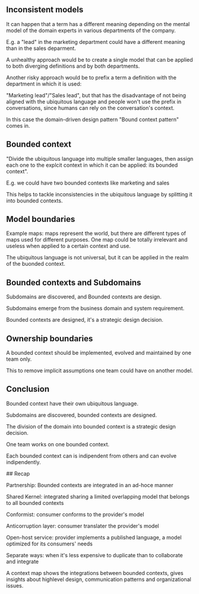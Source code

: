 ## Inconsistent models

It can happen that a term has a different meaning depending on the mental model of the domain experts in various departments of the company.

E.g. a "lead" in the marketing department could have a different meaning than in the sales deparment.

A unhealthy approach would be to create a single model that can be applied to both diverging definitions and by both departments. 

Another risky approach would be to prefix a term a definition with the department in which it is used:

"Marketing lead"/"Sales lead", but that has the disadvantage of not being aligned with the ubiquitous language and people won't use the prefix in conversations, since humans can rely on the conversation's context.

In this case the domain-driven design pattern "Bound context pattern" comes in.

## Bounded context

"Divide the ubiquitous language into multiple smaller languages, then assign each one to the explcit context in which it can be applied: its bounded context".

E.g. we could have two bounded contexts like marketing and sales

This helps to tackle inconsistencies in the ubiquitous language by splitting it into bounded contexts.

## Model boundaries

Example maps: maps represent the world, but there are different types of maps used for different purposes. One map could be totally irrelevant and useless when applied to a certain context and use.

The ubiquitous language is not universal, but it can be applied in the realm of the buonded context.

## Bounded contexts and Subdomains

Subdomains are discovered, and Bounded contexts are design.

Subdomains emerge from the business domain and system requirement.

Bounded contexts are designed, it's a strategic design decision.

## Ownership boundaries

A bounded context should be implemented, evolved and maintained by one team only.

This to remove implicit assumptions one team could have on another model.

## Conclusion

Bounded context have their own ubiquitous language.

Subdomains are discovered, bounded contexts are designed.

The division of the domain into bounded context is a strategic design decision.

One team works on one bounded context.

Each bounded context can is indipendent from others and can evolve indipendently.

## Recap

Partnership: Bounded contexts are integrated in an ad-hoce manner

Shared Kernel: integrated sharing a limited overlapping model that belongs to all bounded contexts

Conformist: consumer conforms to the provider's model

Anticorruption layer: consumer translater the provider's model

Open-host service: provider implements a published language, a model optimized for its consumers' needs

Separate ways: when it's less expensive to duplicate than to collaborate and integrate

A context map shows the integrations between bounded contexts, gives insights about highlevel design, communication patterns and organizational issues.

